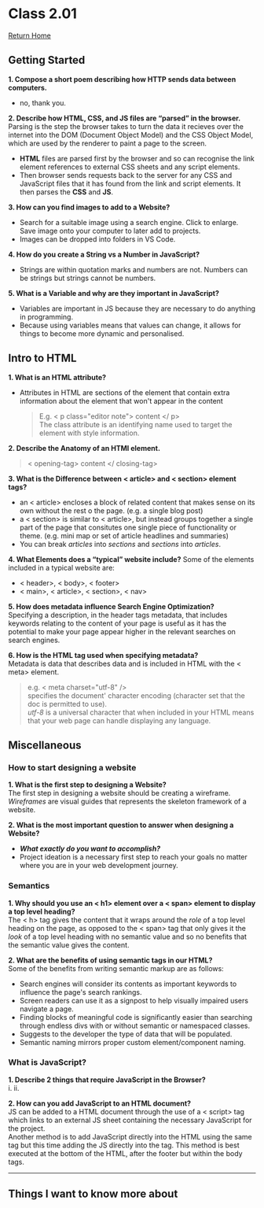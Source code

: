 # Class 2.01

[Return Home](https://rachaelh25.github.io/reading-notes/)

## Getting Started

**1. Compose a short poem describing how HTTP sends data between computers.**

- no, thank you.

**2. Describe how HTML, CSS, and JS files are “parsed” in the browser.**  
 Parsing is the step the browser takes to turn the data it recieves over the internet into the DOM (Document Object Model) and the CSS Object Model, which are used by the renderer to paint a page to the screen.

- **HTML** files are parsed first by the browser and so can recognise the link element references to external CSS sheets and any script elements.
- Then browser sends requests back to the server for any CSS and JavaScript files that it has found from the link and script elements. It then parses the **CSS** and **JS**.

**3. How can you find images to add to a Website?**

- Search for a suitable image using a search engine. Click to enlarge. Save image onto your computer to later add to projects.
- Images can be dropped into folders in VS Code.

**4. How do you create a String vs a Number in JavaScript?**

- Strings are within quotation marks and numbers are not. Numbers can be strings but strings cannot be numbers.

**5. What is a Variable and why are they important in JavaScript?**

- Variables are important in JS because they are necessary to do anything in programming.
- Because using variables means that values can change, it allows for things to become more dynamic and personalised.

## Intro to HTML

**1. What is an HTML attribute?**

- Attributes in HTML are sections of the element that contain extra information about the element that won't appear in the content

  > E.g. < p class="editor note"> content </ p>  
  > The class attribute is an identifying name used to target the element with style information.

**2. Describe the Anatomy of an HTMl element.**

> < opening-tag> content </ closing-tag>

**3. What is the Difference between < article> and < section> element tags?**

- an < article> encloses a block of related content that makes sense on its own without the rest o the page. (e.g. a single blog post)
- a < section> is similar to < article>, but instead groups together a single part of the page that consitutes one single piece of functionality or theme. (e.g. mini map or set of article headlines and summaries)
- You can break _articles_ into _sections_ and _sections_ into _articles_.

**4. What Elements does a “typical” website include?**
Some of the elements included in a typical website are:

- < header>, < body>, < footer>
- < main>, < article>, < section>, < nav>

**5. How does metadata influence Search Engine Optimization?**  
Specifying a description, in the header tags metadata, that includes keywords relating to the content of your page is useful as it has the potential to make your page appear higher in the relevant searches on search engines.

**6. How is the <meta> HTML tag used when specifying metadata?**  
Metadata is data that describes data and is included in HTML with the < meta> element.

> e.g. < meta charset="utf-8" />  
> specifies the document' character encoding (character set that the doc is permitted to use).  
> _utf-8_ is a universal character that when included in your HTML means that your web page can handle displaying any language.

## Miscellaneous

### How to start designing a website

**1. What is the first step to designing a Website?**  
The first step in designing a website should be creating a wireframe. _Wireframes_ are visual guides that represents the skeleton framework of a website.

**2. What is the most important question to answer when designing a Website?**

- **_What exactly do you want to accomplish?_**
- Project ideation is a necessary first step to reach your goals no matter where you are in your web development journey.

### Semantics

**1. Why should you use an < h1> element over a < span> element to display a top level heading?**  
The < h> tag gives the content that it wraps around the _role_ of a top level heading on the page, as opposed to the < span> tag that only gives it the _look_ of a top level heading with no semantic value and so no benefits that the semantic value gives the content.

**2. What are the benefits of using semantic tags in our HTML?**  
Some of the benefits from writing semantic markup are as follows:

- Search engines will consider its contents as important keywords to influence the page's search rankings.
- Screen readers can use it as a signpost to help visually impaired users navigate a page.
- Finding blocks of meaningful code is significantly easier than searching through endless divs with or without semantic or namespaced classes.
- Suggests to the developer the type of data that will be populated.
- Semantic naming mirrors proper custom element/component naming.

### What is JavaScript?

**1. Describe 2 things that require JavaScript in the Browser?**  
i.
ii.

**2. How can you add JavaScript to an HTML document?**  
JS can be added to a HTML document through the use of a < script> tag which links to an external JS sheet containing the necessary JavaScript for the project.  
Another method is to add JavaScript directly into the HTML using the same tag but this time adding the JS directly into the tag. This method is best executed at the bottom of the HTML, after the footer but within the body tags.

---

## Things I want to know more about
